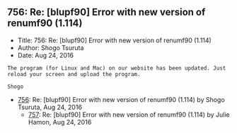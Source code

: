 ## 756: Re: [blupf90] Error with new version of renumf90 (1.114)

- Title: 756: Re: [blupf90] Error with new version of renumf90 (1.114)
- Author: Shogo Tsuruta
- Date: Aug 24, 2016

```
The program (for Linux and Mac) on our website has been updated. Just reload your screen and upload the program.

Shogo
```

- [756](0756.md): Re: [blupf90] Error with new version of renumf90 (1.114) by Shogo Tsuruta, Aug 24, 2016
    - [757](0757.md): Re: [blupf90] Error with new version of renumf90 (1.114) by Julie Hamon, Aug 24, 2016
